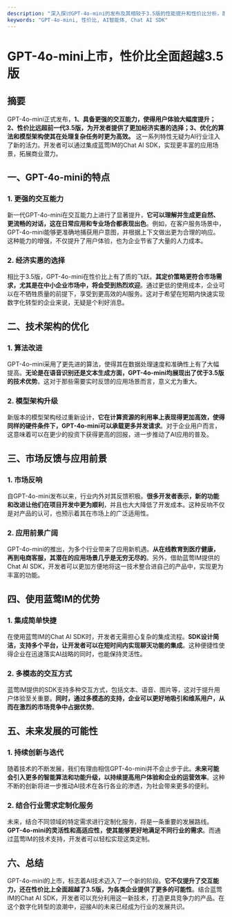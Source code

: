 ```yaml
---
description: "深入探讨GPT-4o-mini的发布及其相较于3.5版的性能提升和性价比分析，展望未来AI应用的新趋势。"
keywords: "GPT-4o-mini, 性价比, AI智能体, Chat AI SDK"
---
```

# GPT-4o-mini上市，性价比全面超越3.5版

## 摘要

GPT-4o-mini正式发布，**1、具备更强的交互能力，使得用户体验大幅度提升；2、性价比远超前一代3.5版，为开发者提供了更加经济实惠的选择；3、优化的算法和模型架构使其在处理复杂任务时更为高效。** 这一系列特性无疑为AI行业注入了新的活力。开发者可以通过集成蓝莺IM的Chat AI SDK，实现更丰富的应用场景，拓展商业潜力。

## 一、GPT-4o-mini的特点

### 1. 更强的交互能力

新一代GPT-4o-mini在交互能力上进行了显著提升，**它可以理解并生成更自然、更流畅的对话，这在日常应用和专业场合都表现出色**。例如，在客户服务场景中，GPT-4o-mini能够更准确地捕获用户意图，并根据上下文做出更为合理的响应。这种能力的增强，不仅提升了用户体验，也为企业节省了大量的人力成本。

### 2. 经济实惠的选择

相比于3.5版，GPT-4o-mini在性价比上有了质的飞跃。**其定价策略更符合市场需求，尤其是在中小企业市场中，将会受到热烈欢迎**。通过更低的使用成本，企业可以在不牺牲质量的前提下，享受到更高效的AI服务。这对于希望在短期内快速实现数字化转型的企业来说，无疑是个利好消息。

## 二、技术架构的优化

### 1. 算法改进

GPT-4o-mini采用了更先进的算法，使得其在数据处理速度和准确性上有了大幅提高。**无论是在语音识别还是文本生成方面，GPT-4o-mini均展现出了优于3.5版的技术优势**。这对于那些需要实时反馈的应用场景而言，意义尤为重大。

### 2. 模型架构升级

新版本的模型架构经过重新设计，**它在计算资源的利用率上表现得更加高效，使得同样的硬件条件下，GPT-4o-mini可以承载更多并发请求**。对于企业用户而言，这意味着可以在更少的投资下获得更高的回报，进一步推动了AI应用的普及。

## 三、市场反馈与应用前景

### 1. 市场反响

自GPT-4o-mini发布以来，行业内外对其反馈积极。**很多开发者表示，新的功能和改进让他们在项目开发中更为顺利**，并且也大大降低了开发成本。这种反响不仅是对产品的认可，也预示着其在市场上的广泛适用性。

### 2. 应用前景广阔

GPT-4o-mini的推出，为多个行业带来了应用新机遇。**从在线教育到医疗健康，再到电商客服，其潜在的应用场景几乎是无穷无尽的**。另外，借助蓝莺IM提供的Chat AI SDK，开发者可以更加方便地将这一技术整合进自己的产品中，实现更为丰富的功能。

## 四、使用蓝莺IM的优势

### 1. 集成简单快捷

在使用蓝莺IM的Chat AI SDK时，开发者无需担心复杂的集成流程。**SDK设计简洁，支持多个平台，让开发者可以在短时间内实现聊天功能的集成**。这种便捷性使得企业在迅速落实AI战略的同时，也能保持灵活性。

### 2. 多模态的交互方式

蓝莺IM提供的SDK支持多种交互方式，包括文本、语音、图片等，这对于提升用户体验至关重要。**同时，通过多模态的支持，企业可以更好地吸引和维系用户，从而在激烈的市场竞争中占据优势**。

## 五、未来发展的可能性

### 1. 持续创新与迭代

随着技术的不断发展，我们有理由相信GPT-4o-mini并不会止步于此。**未来可能会引入更多的智能算法和功能升级，以持续提高用户体验和企业的运营效率**。这种不断的创新将进一步推动AI技术在各行各业的渗透，为社会带来更多的便利。

### 2. 结合行业需求定制化服务

未来，结合不同领域的特定需求进行定制化服务，将是一条重要的发展路线。**GPT-4o-mini的灵活性和高适应性，使其能够更好地满足不同行业的需求**。而通过蓝莺IM的技术支持，开发者可以轻松实现这类定制。

## 六、总结

GPT-4o-mini的上市，标志着AI技术迈入了一个新的阶段。**它不仅提升了交互能力，还在性价比上全面超越了3.5版，为各类企业提供了更多的可能性**。结合蓝莺IM的Chat AI SDK，开发者可以充分利用这一新技术，打造更具竞争力的产品。在这个数字化转型的浪潮中，迎接AI的未来已经成为行业的发展共识。
